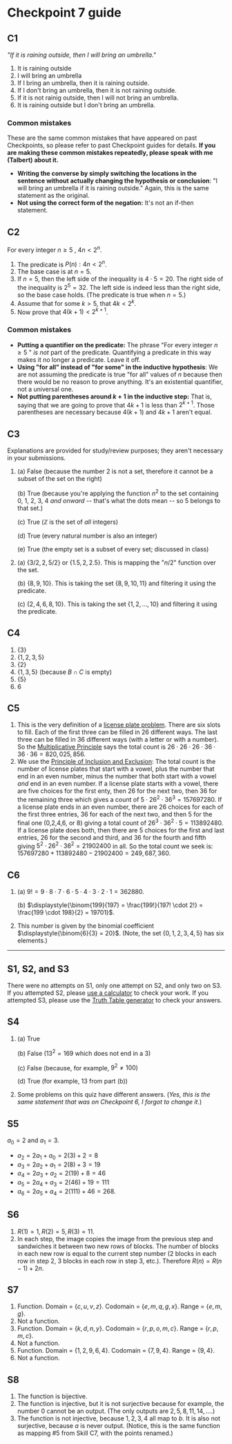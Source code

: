 # Checkpoint 7 guide 

## C1

*"If it is raining outside, then I will bring an umbrella."*

1. It is raining outside
2. I will bring an umbrella
3. If I bring an umbrella, then it is raining outside. 
4. If I don't bring an umbrella, then it is not raining outside. 
5. If it is not rainig outside, then I will not bring an umbrella. 
6. It is raining outside but I don't bring an umbrella. 

### Common mistakes

These are the same common mistakes that have appeared on past Checkpoints, so please refer to past Checkpoint guides for details. **If you are making these common mistakes repeatedly, please speak with me (Talbert) about it.**

- **Writing the converse by simply switching the locations in the sentence without actually changing the hypothesis or conclusion**: "I will bring an umbrella if it is raining outside." Again, this is the same statement as the original. 
- **Not using the correct form of the negation:** It's not an if-then statement. 

## C2

For every integer $n \geq 5$ , $4n < 2^n$.

1. The predicate is $P(n): 4n < 2^n$. 
2. The base case is at $n = 5$. 
3. If $n = 5$, then the left side of the inequality is $4 \cdot 5 = 20$. The right side of the inequality is $2^5 = 32$. The left side is indeed less than the right side, so the base case holds. (The predicate is true when $n=5$.)
4. Assume that for some $k > 5$, that $4k < 2^k$. 
5. Now prove that $4(k+1) < 2^{k+1}$. 

### Common mistakes

- **Putting a quantifier on the predicate:** The phrase "For every integer $n \geq 5$ " *is not* part of the predicate. Quantifying a predicate in this way makes it no longer a predicate. Leave it off. 
- **Using "for all" instead of "for some" in the inductive hypothesis**: We are not assuming the predicate is true "for all" values of $n$ because then there would be no reason to prove anything. It's an existential quantifier, not a universal one. 
- **Not putting parentheses around $k+1$ in the inductive step:** That is, saying that we are going to prove that $4k+1$ is less than $2^{k+1}$. Those parentheses are necessary because $4(k+1)$ and $4k + 1$ aren't equal. 

## C3

Explanations are provided for study/review purposes; they aren't necessary in your submissions.

1. (a) False (because the number 2 is not a set, therefore it cannot be a subset of the set on the right)

   (b) True (because you're applying the function $n^2$ to the set containing 0, 1, 2, 3, 4 *and onward* -- that's what the dots mean -- so 5 belongs to that set.)

   (c) True ($\mathbb{Z}$ is the set of *all* integers)

   (d) True (every natural number is also an integer)

   (e) True (the empty set is a subset of every set; discussed in class)

2. (a) $\lbrace    3/2, 2, 5/2 \rbrace$ or $\lbrace  1.5, 2, 2.5 \rbrace$. This is mapping the "$n/2$" function over the set. 

   (b) $\lbrace  8,9, 10 \rbrace$. This is taking the set $\lbrace  8,9,10,11 \rbrace$ and filtering it using the predicate. 

   (c) $\lbrace  2, 4, 6, 8, 10 \rbrace$. This is taking the set $\lbrace  1, 2,\dots, 10 \rbrace$ and filtering it using the predicate. 

## C4 

1. $\lbrace  3 \rbrace$
2. $\lbrace  1,2,3,5 \rbrace$
3. $\lbrace  2 \rbrace$
4. $\lbrace  1,3,5 \rbrace$ (because $B \cap C$ is empty) 
5. $\lbrace  5 \rbrace$
6. 6


## C5 

1. This is the very definition of a [license plate problem](https://publish.obsidian.md/mth225/Combinatorics/License+plate+problem). There are six slots to fill. Each of the first three can be filled in 26 different ways. The last three can be filled in 36 different ways (with a letter or with a number). So the [Multiplicative Principle](https://publish.obsidian.md/mth225/Combinatorics/Multiplicative+principle) says the total count is $26 \cdot 26 \cdot 26 \cdot 36 \cdot 36 \cdot 36 = 820,025,856$. 
2. We use the [Principle of Inclusion and Exclusion](https://publish.obsidian.md/mth225/Combinatorics/Principle+of+Inclusion+and+Exclusion): The total count is the number of license plates that start with a vowel, plus the number that end in an even number, minus the number that both start with a vowel *and* end in an even number. If a license plate starts with a vowel, there are five choices for the first enty, then 26 for the next two, then 36 for the remaining three which gives a count of $5 \cdot 26^2 \cdot 36^3 = 157697280$. If a license plate ends in an even number, there are 26 choices for each of the first three entries, 36 for each of the next two, and then 5 for the final one (0,2,4,6, or 8) giving a total count of $26^3 \cdot 36^2 \cdot 5 = 113892480$. If a license plate does both, then there are 5 choices for the first and last entries, 26 for the second and third, and 36 for the fourth and fifth giving $5^2 \cdot 26^2 \cdot 36^2 = 21902400$ in all. So the total count we seek is: $157697280 + 113892480 - 21902400 = 249,687,360$. 

## C6

1. (a) $9! = 9 \cdot 8 \cdot 7 \cdot 6 \cdot 5 \cdot 4 \cdot 3 \cdot 2 \cdot 1 = 362880$. 

   (b) $\displaystyle{\binom{199}{197} = \frac{199!}{197! \cdot 2!} = \frac{199 \cdot 198}{2} = 19701}$. 


2. This number is given by the binomial coefficient $\displaystyle{\binom{6}{3} = 20}$. (Note, the set $\lbrace  0,1,2,3,4,5 \rbrace$ has six elements.)

---

## S1, S2, and S3

There were no attempts on S1, only one attempt on S2, and only two on S3. If you attempted S2, please [use a calculator](https://www.calculator.net/binary-calculator.html) to check your work. If you attempted S3, please use the [Truth Table generator](https://web.stanford.edu/class/cs103/tools/truth-table-tool/) to check your answers. 

## S4

1. (a) True 

   (b) False ($13^2 = 169$ which does not end in a 3)

   (c) False (because, for example, $9^2 \neq 100$)

   (d) True (for example, $13$ from part (b))

2. Some problems on this quiz have different answers. (*Yes, this is the same statement that was on Checkpoint 6, I forgot to change it.*) 

## S5

$a_0 = 2$ and $a_1 = 3$. 

- $a_2 = 2a_1 + a_0 = 2(3) + 2 = 8$
- $a_3 = 2a_2 + a_1 = 2(8) + 3 = 19$
- $a_4 = 2a_3 + a_2 = 2(19) + 8 = 46$
- $a_5 = 2a_4 + a_3 = 2(46) + 19 = 111$
- $a_6 = 2a_5 + a_4 = 2(111) + 46 = 268$. 

## S6

1. $R(1) = 1, R(2) = 5, R(3) = 11$. 
2. In each step, the image copies the image from the previous step and sandwiches it between two new rows of blocks. The number of blocks in each new row is equal to the current step number (2 blocks in each row in step 2, 3 blocks in each row in step 3, etc.). Therefore $R(n) = R(n-1) + 2n$. 

## S7

1. Function. Domain = $\lbrace c,u,v,z\rbrace$. Codomain = $\lbrace e,m,q,g,x \rbrace$. Range = $\lbrace e,m,g \rbrace$. 
2. Not a function. 
3. Function. Domain = $\lbrace k,d,n,y \rbrace$. Codomain = $\lbrace r,p,o,m,c \rbrace$. Range = $\lbrace r,p,m,c \rbrace$. 
4. Not a function. 
5. Function. Domain = $\lbrace 1,2,9,6,4 \rbrace$. Codomain = $\lbrace 7,9,4 \rbrace$. Range = $\lbrace 9,4 \rbrace$. 
6. Not a function. 

## S8

1. The function is bijective. 
2. The function is injective, but it is not surjective because for example, the number $0$ cannot be an output. (The only outputs are $2,5,8,11,14,\dots$.)
3. The function is not injective, because $1,2,3,4$ all map to $b$. It is also not surjective, because $a$ is never output. (Notice, this is the same function as mapping #5 from Skill C7, with the points renamed.)
